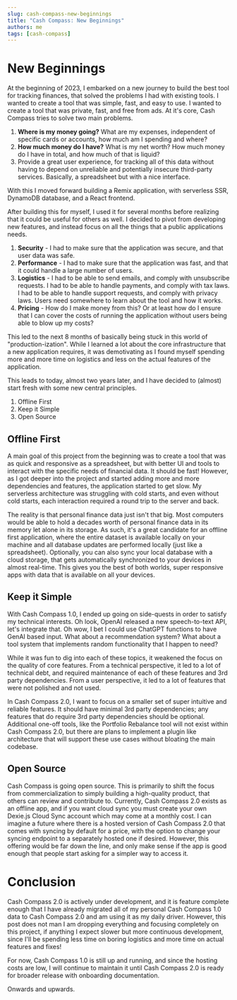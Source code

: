 ```yaml
---
slug: cash-compass-new-beginnings
title: "Cash Compass: New Beginnings"
authors: me
tags: [cash-compass]
---
```


# New Beginnings

At the beginning of 2023, I embarked on a new journey to build the best tool for tracking finances, that solved the problems I had with existing tools. I wanted to create a tool that was simple, fast, and easy to use. I wanted to create a tool that was private, fast, and free from ads. At it's core, Cash Compass tries to solve two main problems.
1. **Where is my money going?** What are my expenses, independent of specific cards or accounts,  how much am I spending and where?
2. **How much money do I have?** What is my net worth? How much money do I have in total, and how much of that is liquid?
3. Provide a great user experience, for tracking all of this data without having to depend on unreliable and potentially insecure third-party services. Basically, a spreadsheet but with a nice interface.

With this I moved forward building a Remix application, with serverless SSR, DynamoDB database, and a React frontend.

After building this for myself, I used it for several months before realizing that it could be useful for others as well. I decided to pivot from developing new features, and instead focus on all the things that a public applications needs.
1. **Security** - I had to make sure that the application was secure, and that user data was safe.
2. **Performance** - I had to make sure that the application was fast, and that it could handle a large number of users.
3. **Logistics** - I had to be able to send emails, and comply with unsubscribe requests. I had to be able to handle payments, and comply with tax laws. I had to be able to handle support requests, and comply with privacy laws. Users need somewhere to learn about the tool and how it works.
4. **Pricing** - How do I make money from this? Or at least how do I ensure that I can cover the costs of running the application without users being able to blow up my costs?

This led to the next 8 months of basically being stuck in this world of "production-ization". While I learned a lot about the core infrastructure that a new application requires, it was demotivating as I found myself spending more and more time on logistics and less on the actual features of the application.

This leads to today, almost two years later, and I have decided to (almost) start fresh with some new central principles.

1. Offline First
2. Keep it Simple
3. Open Source

## Offline First

A main goal of this project from the beginning was to create a tool that was as quick and responsive as a spreadsheet, but with better UI and tools to interact with the specific needs of financial data. It should be fast! However, as I got deeper into the project and started adding more and more dependencies and features, the application started to get slow. My serverless architecture was struggling with cold starts, and even without cold starts, each interaction required a round trip to the server and back. 

The reality is that personal finance data just isn't that big. Most computers would be able to hold a decades worth of personal finance data in its memory let alone in its storage. As such, it's a great candidate for an offline first application, where the entire dataset is available locally on your machine and all database updates are performed locally (just like a spreadsheet). Optionally, you can also sync your local database with a cloud storage, that gets automatically synchronized to your devices in almost real-time. This gives you the best of both worlds, super responsive apps with data that is available on all your devices.

## Keep it Simple
With Cash Compass 1.0, I ended up going on side-quests in order to satisfy my technical interests. Oh look, OpenAI released a new speech-to-text API, let's integrate that. Oh wow, I bet I could use ChatGPT functions to have GenAI based input. What about a recommendation system? What about a tool system that implements random functionality that I happen to need?

While it was fun to dig into each of these topics, it weakened the focus on the quality of core features. From a technical perspective, it led to a lot of technical debt, and required maintenance of each of these features and 3rd party dependencies. From a user perspective, it led to a lot of features that were not polished and not used.

In Cash Compass 2.0, I want to focus on a smaller set of super intuitive and reliable features. It should have minimal 3rd party dependencies; any features that do require 3rd party dependencies should be optional. Additional one-off tools, like the Portfolio Rebalance tool will not exist within Cash Compass 2.0, but there are plans to implement a plugin like architecture that will support these use cases without bloating the main codebase.

## Open Source

Cash Compass is going open source. This is primarily to shift the focus from commercialization to simply building a high-quality product, that others can review and contribute to. Currently, Cash Compass 2.0 exists as an offline app, and if you want cloud sync you must create your own Dexie.js Cloud Sync account which may come at a monthly cost. I can imagine a future where there is a hosted version of Cash Compass 2.0 that comes with syncing by default for a price, with the option to change your syncing endpoint to a separately hosted one if desired. However, this offering would be far down the line, and only make sense if the app is good enough that people start asking for a simpler way to access it. 


# Conclusion

Cash Compass 2.0 is actively under development, and it is feature complete enough that I have already migrated all of my personal Cash Compass 1.0 data to Cash Compass 2.0 and am using it as my daily driver. However, this post does not man I am dropping everything and focusing completely on this project, if anything I expect slower but more continuous development, since I'll be spending less time on boring logistics and more time on actual features and fixes!

For now, Cash Compass 1.0 is still up and running, and since the hosting costs are low, I will continue to maintain it until Cash Compass 2.0 is ready for broader release with onboarding documentation.

Onwards and upwards.